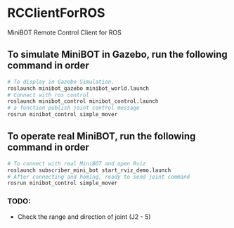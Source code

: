 # RCClientForROS
MiniBOT Remote Control Client for ROS

## To simulate MiniBOT in Gazebo, run the following command in order
``` bash
# To display in Gazebo Simulation.
roslaunch minibot_gazebo minibot_world.launch
# Connect with ros control
roslaunch minibot_control minibot_control.launch
# a function publish joint control message
rosrun minibot_control simple_mover
```

## To operate real MiniBOT, run the following command in order
``` bash
# To connect with real MiniBOT and open Rviz
roslaunch subscriber_mini_bot start_rviz_demo.launch
# After connecting and homing, ready to send joint command
rosrun minibot_control simple_mover
```

### TODO:
* Check the range and direction of joint (J2 - 5)

